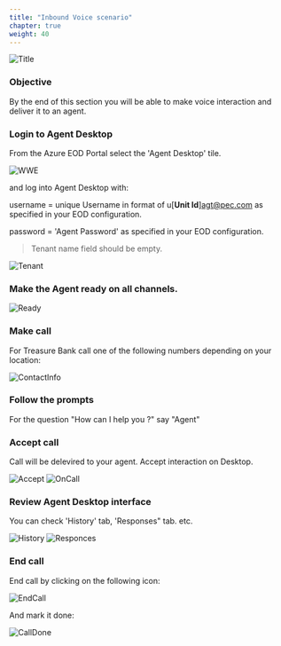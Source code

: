 ```yaml
---
title: "Inbound Voice scenario"
chapter: true
weight: 40
---
```


![Title](/images/GettingStarted.jpg)


### Objective

By the end of this section you will be able to make voice interaction and deliver it to an agent.

### Login to Agent Desktop


From the Azure EOD Portal select the 'Agent Desktop' tile.

![WWE](/images/file_1622753076476_azureAgtDeskTile.png)

and log into Agent Desktop with:

username = unique Username in format of u[**Unit Id**]agt@pec.com as specified in your EOD configuration.

password = 'Agent Password' as specified in your EOD configuration.

> Tenant name field should be empty.

![Tenant](/images/file_1604334999711_gecEODWorkshopAdLogin.jpg)


### Make the Agent ready on all channels.

![Ready](/images/AD.PNG)


### Make call

For Treasure Bank call one of the following numbers depending on your location:

 ![ContactInfo](/images/TreasureBankContactVoice.PNG)

 
### Follow the prompts

For the question "How can I help you ?" say "Agent"

### Accept call

Call will be delevired to your agent. Accept interaction on Desktop.

![Accept](/images/Accept2.PNG)
![OnCall](/images/AD1.PNG)

### Review Agent Desktop interface

You can check 'History' tab, 'Responses" tab. etc.

![History](/images/ADHistory.PNG)
![Responces](/images/ADResponses.PNG)

### End call

End call by clicking on the following icon:

![EndCall](/images/TDEndVoice.PNG)

And mark it done:

![CallDone](/images/TDVoiceDone.PNG)

